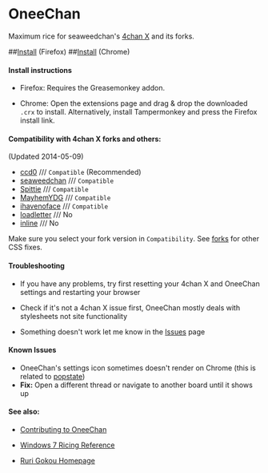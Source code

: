 OneeChan
====

Maximum rice for seaweedchan's [4chan X](https://github.com/seaweedchan/4chan-x) and its forks.

##[Install](../../raw/master/builds/OneeChan.user.js) (Firefox)
##[Install](../../raw/master/builds/OneeChan.crx) (Chrome)


#### Install instructions

- Firefox: Requires the Greasemonkey addon.

- Chrome: Open the extensions page and drag & drop the downloaded `.crx` to install. Alternatively, install Tampermonkey and press the Firefox install link.


#### Compatibility with 4chan X forks and others:
(Updated 2014-05-09)

- [ccd0](https://github.com/ccd0/4chan-x) /// `Compatible` (Recommended)
- [seaweedchan](https://github.com/seaweedchan/4chan-x) /// `Compatible`
- [Spittie](https://github.com/Spittie/4chan-x) /// `Compatible`
- [MayhemYDG](https://github.com/MayhemYDG/4chan-x) /// `Compatible`
- [ihavenoface](https://github.com/ihavenoface/4chan-x) /// `Compatible`
- [loadletter](https://github.com/loadletter/4chan-x) /// No
- [inline](https://boards.4chan.org/) /// No

Make sure you select your fork version in `Compatibility`. See [forks](https://github.com/Nebukazar/OneeChan/tree/master/forks) for other CSS fixes.


#### Troubleshooting

- If you have any problems, try first resetting your 4chan X and OneeChan settings and restarting your browser

- Check if it's not a 4chan X issue first, OneeChan mostly deals with stylesheets not site functionality

- Something doesn't work let me know in the [Issues](https://github.com/Nebukazar/OneeChan/issues) page


#### Known Issues

- OneeChan's settings icon sometimes doesn't render on Chrome (this is related to [popstate](https://developer.mozilla.org/en-US/docs/Web/Reference/Events/popstate))
- **Fix:** Open a different thread or navigate to another board until it shows up


#### See also:

- [Contributing to OneeChan](https://github.com/Nebukazar/OneeChan/blob/master/CONTRIBUTING.md)

- [Windows 7 Ricing Reference](http://nanami-tan.info/)
- [Ruri Gokou Homepage](https://github.com/gokoururi/homepage)